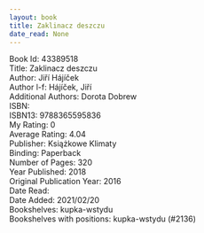 ```yaml
---
layout: book
title: Zaklinacz deszczu
date_read: None
---
```


Book Id: 43389518<br />
Title: Zaklinacz deszczu<br />
Author: Jiří Hájíček<br />
Author l-f: Hájíček, Jiří<br />
Additional Authors: Dorota Dobrew<br />
ISBN: <br />
ISBN13: 9788365595836<br />
My Rating: 0<br />
Average Rating: 4.04<br />
Publisher: Książkowe Klimaty<br />
Binding: Paperback<br />
Number of Pages: 320<br />
Year Published: 2018<br />
Original Publication Year: 2016<br />
Date Read: <br />
Date Added: 2021/02/20<br />
Bookshelves: kupka-wstydu<br />
Bookshelves with positions: kupka-wstydu (#2136)<br />

